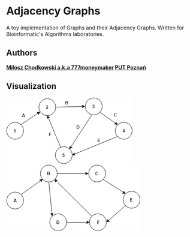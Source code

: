 # Adjacency Graphs
A toy implementation of Graphs and their Adjacency Graphs. 
Written for Bioinformatic's Algorithms laboratories.

Authors
-----
**[Miłosz Chodkowski a.k.a 777moneymaker](https://github.com/777moneymaker) [PUT Poznań](https://www.put.poznan.pl/)**

Visualization
-----
<img src="https://github.com/777moneymaker/akwb1/blob/master/img/graf_oryginalny.png?raw=true" />
<img src="https://github.com/777moneymaker/akwb1/blob/master/img/graf_sprzezony.png?raw=true" />